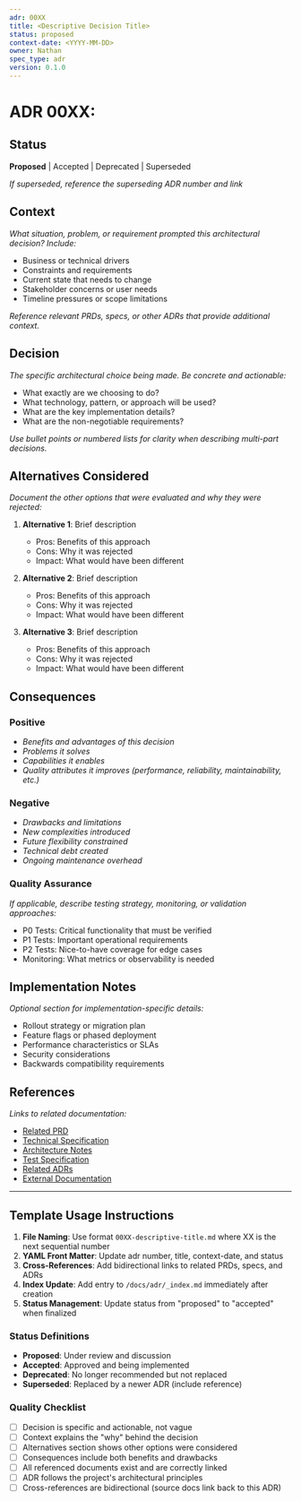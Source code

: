 ```yaml
---
adr: 00XX
title: <Descriptive Decision Title>
status: proposed
context-date: <YYYY-MM-DD>
owner: Nathan
spec_type: adr
version: 0.1.0
---
```


# ADR 00XX: <Descriptive Decision Title>

## Status

**Proposed** | Accepted | Deprecated | Superseded

_If superseded, reference the superseding ADR number and link_

## Context

_What situation, problem, or requirement prompted this architectural decision? Include:_

- Business or technical drivers
- Constraints and requirements
- Current state that needs to change
- Stakeholder concerns or user needs
- Timeline pressures or scope limitations

_Reference relevant PRDs, specs, or other ADRs that provide additional context._

## Decision

_The specific architectural choice being made. Be concrete and actionable:_

- What exactly are we choosing to do?
- What technology, pattern, or approach will be used?
- What are the key implementation details?
- What are the non-negotiable requirements?

_Use bullet points or numbered lists for clarity when describing multi-part decisions._

## Alternatives Considered

_Document the other options that were evaluated and why they were rejected:_

1. **Alternative 1**: Brief description
   - Pros: Benefits of this approach
   - Cons: Why it was rejected
   - Impact: What would have been different

2. **Alternative 2**: Brief description
   - Pros: Benefits of this approach
   - Cons: Why it was rejected
   - Impact: What would have been different

3. **Alternative 3**: Brief description
   - Pros: Benefits of this approach
   - Cons: Why it was rejected
   - Impact: What would have been different

## Consequences

### Positive

- _Benefits and advantages of this decision_
- _Problems it solves_
- _Capabilities it enables_
- _Quality attributes it improves (performance, reliability, maintainability, etc.)_

### Negative

- _Drawbacks and limitations_
- _New complexities introduced_
- _Future flexibility constrained_
- _Technical debt created_
- _Ongoing maintenance overhead_

### Quality Assurance

_If applicable, describe testing strategy, monitoring, or validation approaches:_

- P0 Tests: Critical functionality that must be verified
- P1 Tests: Important operational requirements
- P2 Tests: Nice-to-have coverage for edge cases
- Monitoring: What metrics or observability is needed

## Implementation Notes

_Optional section for implementation-specific details:_

- Rollout strategy or migration plan
- Feature flags or phased deployment
- Performance characteristics or SLAs
- Security considerations
- Backwards compatibility requirements

## References

_Links to related documentation:_

- [Related PRD](../master/prd-master.md)
- [Technical Specification](../features/<feature>/spec-<feature>-tech.md)
- [Architecture Notes](../features/<feature>/spec-<feature>-arch.md)
- [Test Specification](../features/<feature>/spec-<feature>-test.md)
- [Related ADRs](./00XX-related-decision.md)
- [External Documentation](https://example.com/docs)

---

## Template Usage Instructions

1. **File Naming**: Use format `00XX-descriptive-title.md` where XX is the next sequential number
2. **YAML Front Matter**: Update adr number, title, context-date, and status
3. **Cross-References**: Add bidirectional links to related PRDs, specs, and ADRs
4. **Index Update**: Add entry to `/docs/adr/_index.md` immediately after creation
5. **Status Management**: Update status from "proposed" to "accepted" when finalized

### Status Definitions

- **Proposed**: Under review and discussion
- **Accepted**: Approved and being implemented
- **Deprecated**: No longer recommended but not replaced
- **Superseded**: Replaced by a newer ADR (include reference)

### Quality Checklist

- [ ] Decision is specific and actionable, not vague
- [ ] Context explains the "why" behind the decision
- [ ] Alternatives section shows other options were considered
- [ ] Consequences include both benefits and drawbacks
- [ ] All referenced documents exist and are correctly linked
- [ ] ADR follows the project's architectural principles
- [ ] Cross-references are bidirectional (source docs link back to this ADR)
